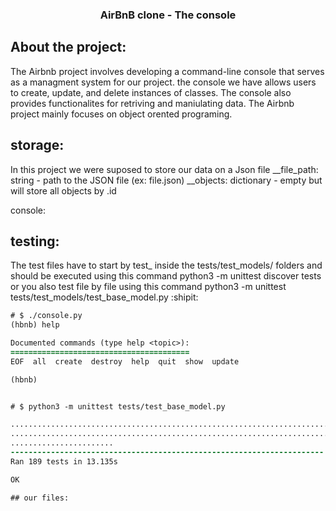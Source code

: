 <h3> <p align="center">
AirBnB clone - The console </p</h3>

  
## About the project:
The Airbnb project involves developing a command-line console that serves as a managment system for our project.
the console we have allows users to create, update, and delete instances of classes. The console also provides functionalites for retriving and maniulating data. The Airbnb project mainly focuses on object orented programing.

## storage: 
In this project we were suposed to store 
our data on a Json file
  __file_path: string - path to the JSON file (ex: file.json)
  __objects: dictionary - empty but will store all objects by <class name>.id
  
console:

## testing:
The test files have to start by test_ inside the tests/test_models/ folders
  and should be executed using this command python3 -m unittest discover tests or you also test file by file using this command python3 -m unittest tests/test_models/test_base_model.py :shipit:
  
  ```diff 
  # $ ./console.py
(hbnb) help

Documented commands (type help <topic>):
========================================
EOF  all  create  destroy  help  quit  show  update

(hbnb)
  
 
  # $ python3 -m unittest tests/test_base_model.py

...................................................................................
...................................................................................
.......................
----------------------------------------------------------------------
Ran 189 tests in 13.135s

OK

## our files:
